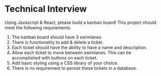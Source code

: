 # Technical Interview

Using Javascript & React, please build a kanban board! This project should meet the following requirements:

1. The kanban board should have 3 swimlanes.
2. There is functionality to add & delete a ticket.
3. Each ticket should have the ability to have a name and description.
4. Allow each ticket to move between swimlanes. This can be accomplished with buttons on each ticket.
5. Add basic styling using a CSS library of your choice.
6. There is no requirement to persist these tickets in a database.

